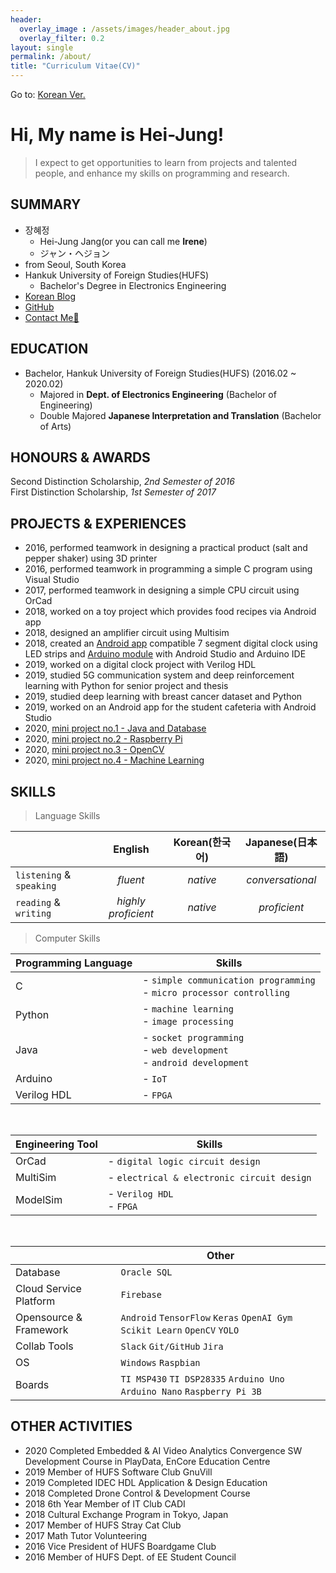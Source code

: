 ```yaml
---
header:
  overlay_image : /assets/images/header_about.jpg
  overlay_filter: 0.2
layout: single
permalink: /about/
title: "Curriculum Vitae(CV)"
---
```


Go to: [Korean Ver.](https://hei-jung.github.io/about-me/)

# Hi, My name is Hei-Jung!

> I expect to get opportunities to learn from projects and talented people, and enhance my skills on programming and research.

## SUMMARY

- 장혜정
  - Hei-Jung Jang(or you can call me **Irene**)
  - ジャン・ヘジョン
- from Seoul, South Korea
- Hankuk University of Foreign Studies(HUFS)
  - Bachelor's Degree in Electronics Engineering
- [Korean Blog](https://blog.naver.com/wkdgpwjd007)
- [GitHub](https://github.com/hei-jung)
- [Contact Me📩](mailto:heijung.jang@hotmail.com)

## EDUCATION

- Bachelor, Hankuk University of Foreign Studies(HUFS) (2016.02 ~ 2020.02)
  - Majored in **Dept. of Electronics Engineering** (Bachelor of Engineering)
  - Double Majored **Japanese Interpretation and Translation** (Bachelor of Arts)
  
## HONOURS & AWARDS

Second Distinction Scholarship, *2nd Semester of 2016*<br>
First Distinction Scholarship, *1st Semester of 2017*
  
## PROJECTS & EXPERIENCES

- 2016, performed teamwork in designing a practical product (salt and pepper shaker) using 3D printer<br>
- 2016, performed teamwork in programming a simple C program using Visual Studio<br>
- 2017, performed teamwork in designing a simple CPU circuit using OrCad<br>
- 2018, worked on a toy project which provides food recipes via Android app<br>
- 2018, designed an amplifier circuit using Multisim<br>
- 2018, created an [Android app](https://github.com/hei-jung/LedControl) compatible 7 segment digital clock using LED strips and [Arduino module](https://github.com/hei-jung/LedControl_arduino) with Android Studio and Arduino IDE<br>
- 2019, worked on a digital clock project with Verilog HDL<br>
- 2019, studied 5G communication system and deep reinforcement learning with Python for senior project and thesis<br>
- 2019, studied deep learning with breast cancer dataset and Python<br>
- 2019, worked on an Android app for the student cafeteria with Android Studio<br>
- 2020, [mini project no.1 - Java and Database](https://github.com/hei-jung/myDbApp)
- 2020, [mini project no.2 - Raspberry Pi](https://github.com/hei-jung/catchmind_game)
- 2020, [mini project no.3 - OpenCV](https://github.com/hei-jung/MiniProject_OpenCV)
- 2020, [mini project no.4 - Machine Learning](https://github.com/hei-jung/PokeDex)

## SKILLS

> Language Skills

||English|Korean(한국어)|Japanese(日本語)|
|:---|:---:|:---:|:---:|
|`listening` & `speaking`|*fluent*|*native*|*conversational*|
|`reading` & `writing`|*highly proficient*|*native*|*proficient*|

> Computer Skills

|Programming Language|Skills|
|---|---|
|C|- `simple communication programming`<br>- `micro processor controlling`|
|Python|- `machine learning`<br>- `image processing`|
|Java|- `socket programming`<br>- `web development`<br>- `android development`|
|Arduino|- `IoT`|
|Verilog HDL|- `FPGA`|

<br>

|Engineering Tool|Skills|
|---|---|
|OrCad|- `digital logic circuit design`|
|MultiSim|- `electrical & electronic circuit design`
|ModelSim|- `Verilog HDL`<br>- `FPGA`

<br>

||Other|
|---|---|
|Database|`Oracle SQL`|
|Cloud Service Platform|`Firebase`|
|Opensource & Framework|`Android` `TensorFlow` `Keras` `OpenAI Gym` `Scikit Learn` `OpenCV` `YOLO`|
|Collab Tools|`Slack` `Git/GitHub` `Jira`|
|OS|`Windows` `Raspbian`|
|Boards|`TI MSP430` `TI DSP28335` `Arduino Uno` `Arduino Nano` `Raspberry Pi 3B`|

## OTHER ACTIVITIES

- 2020 Completed Embedded & AI Video Analytics Convergence SW Development Course in PlayData, EnCore Education Centre
- 2019 Member of HUFS Software Club GnuVill
- 2019 Completed IDEC HDL Application & Design Education
- 2018 Completed Drone Control & Development Course
- 2018 6th Year Member of IT Club CADI
- 2018 Cultural Exchange Program in Tokyo, Japan
- 2017 Member of HUFS Stray Cat Club
- 2017 Math Tutor Volunteering
- 2016 Vice President of HUFS Boardgame Club
- 2016 Member of HUFS Dept. of EE Student Council
